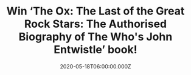 ---
campaign-uuid: "c-8ddc76c8-aa78-44ce-9c29-ca1498271a6f"
type: "Competition"
category: "Gifts"
date: "2020-05-18T06:00:00.000Z"
end-date: "2020-06-18T23:59:00.000Z"
disable-form: false
is_promoted: false
has_entry_page: true
title: "Win ‘The Ox: The Last of the Great Rock Stars: The Authorised Biography of\
  \ The Who's John Entwistle’ book!"
competition-description: "<p>It is an unequivocal fact that in terms of rock bands,\
  \ the Beatles, the Rolling Stones and the Who represent Year Zero; the beginning\
  \ of all things, ground-breakers all. To that end, John Entwistle - the Who's beloved\
  \ bassist - is also without question one of the most important and influential figures\
  \ in the annals of rock.</p>\n<p>The Ox will introduce us to the man behind the\
  \ myth-the iconic and inimitable John Entwistle. It will give readers a never-before-seen\
  \ glimpse into the two very distinct poles of him.</p>\n<p>Click below for a chance\
  \ to win now.</p>\n"
hero-header: "Win ‘The Ox: The Last of the Great Rock Stars: The Authorised Biography\
  \ of The Who's John Entwistle’ book!"
terms-confirmation: "N/A"
banner-img: "https://assets.expresslyapp.com/asset-0f1b436d-3275-4fea-80dc-1cee324561c0.jpg"
logo-left-href: "aaa.nme.com"
logo-left-image: "https://assets.expresslyapp.com/asset-330ccfb9-df35-40cb-9b03-9a7e1ab2d8c4.jpg"
logo-left-title: "NME AAA"
bg-image-hero: "https://assets.expresslyapp.com/asset-4d12c675-4772-47d6-8008-736d85c769cf.jpg"
bg-image-first: "https://assets.expresslyapp.com/asset-0b8c338b-21ba-44bb-a4cc-600d7ed9b312.jpg"
section1-content: "<p>The Ox will give readers a never-before-seen glimpse into the\
  \ two very distinct poles of John Entwistle. On the one hand, he was the rock star\
  \ incarnate, being larger than life, self-obsessed to a fault, and proudly and almost\
  \ defiantly so. But beneath this fame and flutter, he was also a man of simple tastes\
  \ and traditional opinions.</p>\n<p>After his untimely death, many of these stories\
  \ were shuttered away into the memories of his family, friends, and loved ones,\
  \ but now, for the first time, The Ox will introduce us to the man behind the myth-the\
  \ iconic and inimitable John Entwistle.</p>\n"
entry-title: "Win ‘The Ox: The Last of the Great Rock Stars: The Authorised Biography\
  \ of The Who's John Entwistle’ book!"
entry-content: "<p>Enter the draw to win ‘The Ox: The Last of the Great Rock Stars:\
  \ The Authorised Biography of The Who's John Entwistle’ book by completing the form\
  \ below before 23:59 on the 18th of June 2020.</p>\n"
has-winner: true
winner-title: "CONGRATULATIONS to Sheena R. who won ‘The Ox: The Last of the Great\
  \ Rock Stars' book."
winner-banner: "https://assets.expresslyapp.com/asset-9b8b8cc4-12dc-47be-93fe-d04894b3ea8f.jpg"
prize-description: "‘The Ox: The Last of the Great Rock Stars: The Authorised Biography\
  \ of The Who's John Entwistle’ book!"
special-conditions: "Multiple entries are allowed up to one every day.\r\n\r\nThis\
  \ competition is also available on: https://club.expressly.io/competitions/john-entwistle-authorised-biography"
country-restrictions:
- "GB"
---